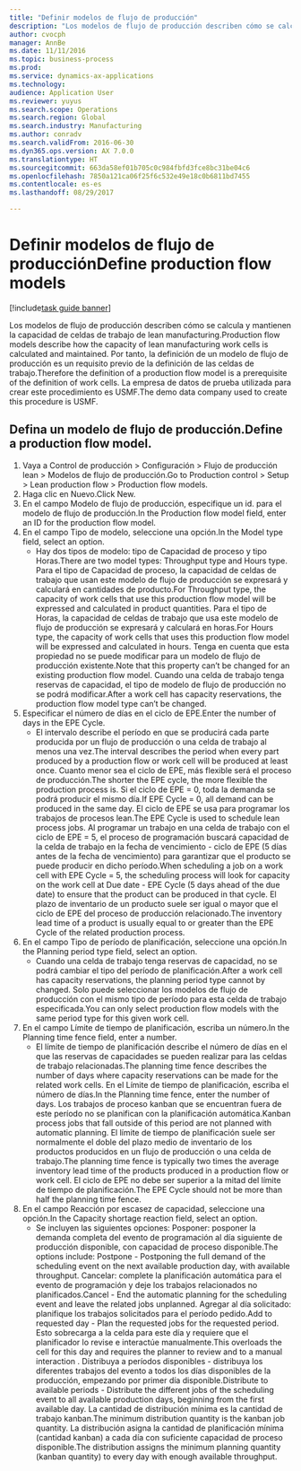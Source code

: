 ```yaml
--- 
title: "Definir modelos de flujo de producción"
description: "Los modelos de flujo de producción describen cómo se calcula y mantienen la capacidad de celdas de trabajo de lean manufacturing."
author: cvocph
manager: AnnBe
ms.date: 11/11/2016
ms.topic: business-process
ms.prod: 
ms.service: dynamics-ax-applications
ms.technology: 
audience: Application User
ms.reviewer: yuyus
ms.search.scope: Operations
ms.search.region: Global
ms.search.industry: Manufacturing
ms.author: conradv
ms.search.validFrom: 2016-06-30
ms.dyn365.ops.version: AX 7.0.0
ms.translationtype: HT
ms.sourcegitcommit: 663da58ef01b705c0c984fbfd3fce8bc31be04c6
ms.openlocfilehash: 7850a121ca06f25f6c532e49e18c0b6811bd7455
ms.contentlocale: es-es
ms.lasthandoff: 08/29/2017

---
```

# <a name="define-production-flow-models"></a><span data-ttu-id="4f146-103">Definir modelos de flujo de producción</span><span class="sxs-lookup"><span data-stu-id="4f146-103">Define production flow models</span></span>

[!include[task guide banner](../../includes/task-guide-banner.md)]

<span data-ttu-id="4f146-104">Los modelos de flujo de producción describen cómo se calcula y mantienen la capacidad de celdas de trabajo de lean manufacturing.</span><span class="sxs-lookup"><span data-stu-id="4f146-104">Production flow models describe how the capacity of lean manufacturing work cells is calculated and maintained.</span></span> <span data-ttu-id="4f146-105">Por tanto, la definición de un modelo de flujo de producción es un requisito previo de la definición de las celdas de trabajo.</span><span class="sxs-lookup"><span data-stu-id="4f146-105">Therefore the definition of a production flow model is a prerequisite of the definition of work cells.</span></span> <span data-ttu-id="4f146-106">La empresa de datos de prueba utilizada para crear este procedimiento es USMF.</span><span class="sxs-lookup"><span data-stu-id="4f146-106">The demo data company used to create this procedure is USMF.</span></span>


## <a name="define-a-production-flow-model"></a><span data-ttu-id="4f146-107">Defina un modelo de flujo de producción.</span><span class="sxs-lookup"><span data-stu-id="4f146-107">Define a production flow model.</span></span> 
1. <span data-ttu-id="4f146-108">Vaya a Control de producción > Configuración > Flujo de producción lean > Modelos de flujo de producción.</span><span class="sxs-lookup"><span data-stu-id="4f146-108">Go to Production control > Setup > Lean production flow > Production flow models.</span></span>
2. <span data-ttu-id="4f146-109">Haga clic en Nuevo.</span><span class="sxs-lookup"><span data-stu-id="4f146-109">Click New.</span></span>
3. <span data-ttu-id="4f146-110">En el campo Modelo de flujo de producción, especifique un id. para el modelo de flujo de producción.</span><span class="sxs-lookup"><span data-stu-id="4f146-110">In the Production flow model field, enter an ID for the production flow model.</span></span>
4. <span data-ttu-id="4f146-111">En el campo Tipo de modelo, seleccione una opción.</span><span class="sxs-lookup"><span data-stu-id="4f146-111">In the Model type field, select an option.</span></span>
    * <span data-ttu-id="4f146-112">Hay dos tipos de modelo: tipo de Capacidad de proceso y tipo Horas.</span><span class="sxs-lookup"><span data-stu-id="4f146-112">There are two model types: Throughput type and Hours type.</span></span> <span data-ttu-id="4f146-113">Para el tipo de Capacidad de proceso, la capacidad de celdas de trabajo que usan este modelo de flujo de producción se expresará y calculará en cantidades de producto.</span><span class="sxs-lookup"><span data-stu-id="4f146-113">For Throughput type, the capacity of work cells that use this production flow model will be expressed and calculated in product quantities.</span></span> <span data-ttu-id="4f146-114">Para el tipo de Horas, la capacidad de celdas de trabajo que usa este modelo de flujo de producción se expresará y calculará en horas.</span><span class="sxs-lookup"><span data-stu-id="4f146-114">For Hours type, the capacity of work cells that uses this production flow model will be expressed and calculated in hours.</span></span> <span data-ttu-id="4f146-115">Tenga en cuenta que esta propiedad no se puede modificar para un modelo de flujo de producción existente.</span><span class="sxs-lookup"><span data-stu-id="4f146-115">Note that this property can’t be changed for an existing production flow model.</span></span> <span data-ttu-id="4f146-116">Cuando una celda de trabajo tenga reservas de capacidad, el tipo de modelo de flujo de producción no se podrá modificar.</span><span class="sxs-lookup"><span data-stu-id="4f146-116">After a work cell has capacity reservations, the production flow model type can’t be changed.</span></span>  
5. <span data-ttu-id="4f146-117">Especificar el número de días en el ciclo de EPE.</span><span class="sxs-lookup"><span data-stu-id="4f146-117">Enter the number of days in the EPE Cycle.</span></span>
    * <span data-ttu-id="4f146-118">El intervalo describe el período en que se producirá cada parte producida por un flujo de producción o una celda de trabajo al menos una vez.</span><span class="sxs-lookup"><span data-stu-id="4f146-118">The interval describes the period when every part produced by a production flow or work cell will be produced at least once.</span></span> <span data-ttu-id="4f146-119">Cuanto menor sea el ciclo de EPE, más flexible será el proceso de producción.</span><span class="sxs-lookup"><span data-stu-id="4f146-119">The shorter the EPE cycle, the more flexible the production process is.</span></span> <span data-ttu-id="4f146-120">Si el ciclo de EPE = 0, toda la demanda se podrá producir el mismo día.</span><span class="sxs-lookup"><span data-stu-id="4f146-120">If EPE Cycle = 0, all demand can be produced in the same day.</span></span> <span data-ttu-id="4f146-121">El ciclo de EPE se usa para programar los trabajos de procesos lean.</span><span class="sxs-lookup"><span data-stu-id="4f146-121">The EPE Cycle is used to schedule lean process jobs.</span></span> <span data-ttu-id="4f146-122">Al programar un trabajo en una celda de trabajo con el ciclo de EPE = 5, el proceso de programación buscará capacidad de la celda de trabajo en la fecha de vencimiento - ciclo de EPE (5 días antes de la fecha de vencimiento) para garantizar que el producto se puede producir en dicho período.</span><span class="sxs-lookup"><span data-stu-id="4f146-122">When scheduling a job on a work cell with EPE Cycle = 5, the scheduling process will look for capacity on the work cell at Due date - EPE Cycle (5 days ahead of the due date) to ensure that the product can be produced in that cycle.</span></span> <span data-ttu-id="4f146-123">El plazo de inventario de un producto suele ser igual o mayor que el ciclo de EPE del proceso de producción relacionado.</span><span class="sxs-lookup"><span data-stu-id="4f146-123">The inventory lead time of a product is usually equal to or greater than the EPE Cycle of the related production process.</span></span>  
6. <span data-ttu-id="4f146-124">En el campo Tipo de período de planificación, seleccione una opción.</span><span class="sxs-lookup"><span data-stu-id="4f146-124">In the Planning period type field, select an option.</span></span>
    * <span data-ttu-id="4f146-125">Cuando una celda de trabajo tenga reservas de capacidad, no se podrá cambiar el tipo del período de planificación.</span><span class="sxs-lookup"><span data-stu-id="4f146-125">After a work cell has capacity reservations, the planning period type cannot by changed.</span></span> <span data-ttu-id="4f146-126">Solo puede seleccionar los modelos de flujo de producción con el mismo tipo de período para esta celda de trabajo especificada.</span><span class="sxs-lookup"><span data-stu-id="4f146-126">You can only select production flow models with the same period type for this given work cell.</span></span>  
7. <span data-ttu-id="4f146-127">En el campo Límite de tiempo de planificación, escriba un número.</span><span class="sxs-lookup"><span data-stu-id="4f146-127">In the Planning time fence field, enter a number.</span></span>
    * <span data-ttu-id="4f146-128">El límite de tiempo de planificación describe el número de días en el que las reservas de capacidades se pueden realizar para las celdas de trabajo relacionadas.</span><span class="sxs-lookup"><span data-stu-id="4f146-128">The planning time fence describes the number of days where capacity reservations can be made for the related work cells.</span></span> <span data-ttu-id="4f146-129">En el Límite de tiempo de planificación, escriba el número de días.</span><span class="sxs-lookup"><span data-stu-id="4f146-129">In the Planning time fence, enter the number of days.</span></span>   <span data-ttu-id="4f146-130">Los trabajos de proceso kanban que se encuentran fuera de este período no se planifican con la planificación automática.</span><span class="sxs-lookup"><span data-stu-id="4f146-130">Kanban process jobs that fall outside of this period are not planned with automatic planning.</span></span> <span data-ttu-id="4f146-131">El límite de tiempo de planificación suele ser normalmente el doble del plazo medio de inventario de los productos producidos en un flujo de producción o una celda de trabajo.</span><span class="sxs-lookup"><span data-stu-id="4f146-131">The planning time fence is typically two times the average inventory lead time of the products produced in a production flow or work cell.</span></span> <span data-ttu-id="4f146-132">El ciclo de EPE no debe ser superior a la mitad del límite de tiempo de planificación.</span><span class="sxs-lookup"><span data-stu-id="4f146-132">The EPE Cycle should not be more than half the planning time fence.</span></span>     
8. <span data-ttu-id="4f146-133">En el campo Reacción por escasez de capacidad, seleccione una opción.</span><span class="sxs-lookup"><span data-stu-id="4f146-133">In the Capacity shortage reaction field, select an option.</span></span>
    * <span data-ttu-id="4f146-134">Se incluyen las siguientes opciones: Posponer: posponer la demanda completa del evento de programación al día siguiente de producción disponible, con capacidad de proceso disponible.</span><span class="sxs-lookup"><span data-stu-id="4f146-134">The options include:   Postpone - Postponing the full demand of the scheduling event on the next available production day, with available throughput.</span></span> <span data-ttu-id="4f146-135">Cancelar: complete la planificación automática para el evento de programación y deje los trabajos relacionados no planificados.</span><span class="sxs-lookup"><span data-stu-id="4f146-135">Cancel - End the automatic planning for the scheduling event and leave the related jobs unplanned.</span></span>   <span data-ttu-id="4f146-136">Agregar al día solicitado: planifique los trabajos solicitados para el período pedido.</span><span class="sxs-lookup"><span data-stu-id="4f146-136">Add to requested day - Plan the requested jobs for the requested period.</span></span> <span data-ttu-id="4f146-137">Esto sobrecarga a la celda para este día y requiere que el planificador lo revise e interactúe manualmente.</span><span class="sxs-lookup"><span data-stu-id="4f146-137">This overloads the cell for this day and requires the planner to review and to a manual interaction .</span></span>   <span data-ttu-id="4f146-138">Distribuya a períodos disponibles - distribuya los diferentes trabajos del evento a todos los días disponibles de la producción, empezando por primer día disponible.</span><span class="sxs-lookup"><span data-stu-id="4f146-138">Distribute to available periods - Distribute the different jobs of the scheduling event to all available production days, beginning from the first available day.</span></span> <span data-ttu-id="4f146-139">La cantidad de distribución mínima es la cantidad de trabajo kanban.</span><span class="sxs-lookup"><span data-stu-id="4f146-139">The minimum distribution quantity is the kanban job quantity.</span></span> <span data-ttu-id="4f146-140">La distribución asigna la cantidad de planificación mínima (cantidad kanban) a cada día con suficiente capacidad de proceso disponible.</span><span class="sxs-lookup"><span data-stu-id="4f146-140">The distribution assigns the minimum planning quantity (kanban quantity) to every day with enough available throughput.</span></span>  


